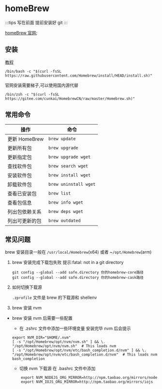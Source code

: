 # homeBrew

:::tips 写在前面
提前安装好 git
:::

[homeBrew 官网](https://brew.sh/index_zh-cn);

## 安装

[教程](https://zhuanlan.zhihu.com/p/111014448)

```sh:no-line-numbers
/bin/bash -c "$(curl -fsSL https://raw.githubusercontent.com/Homebrew/install/HEAD/install.sh)"
```

官网安装需要梯子,可以使用国内源代替

```sh:no-line-numbers
/bin/zsh -c "$(curl -fsSL https://gitee.com/cunkai/HomebrewCN/raw/master/Homebrew.sh)"
```

## 常用命令

| 操作           | 命令                  |
| -------------- | --------------------- |
| 更新 HomeBrew  | `brew update`         |
| 更新所有包     | `brew upgrade`        |
| 更新指定包     | `brew upgrade wget`   |
| 查找软件包     | `brew search wget`    |
| 安装软件包     | `brew install wget`   |
| 卸载软件包     | `brew uninstall wget` |
| 查看已安装包   | `brew list`           |
| 查看包信息     | `brew info wget`      |
| 列出包依赖关系 | `brew deps wget`      |
| 列出可更新的包 | `brew outdated `      |

## 常见问题

brew 安装目录一般在 `/usr/local/Homebrew`(x64) 或者 ~`/opt/Homebrew`(arm)

1. brew 安装完成下载包失败
   提示:fatal: not in a git directory

   ```sh:no-line-numbers
   git config --global --add safe.directory 你的homebrew-core路径
   git config --global --add safe.directory 你的homebrew-cask路径
   ```

2. 如何切换下载源

   `.zprofile` 文件是 brew 的下载源和 shellenv

3. brew 安装 nvm

- brew 安装 nvm 后需要一些配置

  - 在 .zshrc 文件中添加一些环境变量 安装完毕 nvm 后会提示

  ```sh:no-line-numbers
  export NVM_DIR="$HOME/.nvm"
  [ -s "/opt/Homebrew/opt/nvm/nvm.sh" ] && \. "/opt/Homebrew/opt/nvm/nvm.sh"  # This loads nvm
  [ -s "/opt/Homebrew/opt/nvm/etc/bash_completion.d/nvm" ] && \. "/opt/Homebrew/opt/nvm/etc/bash_completion.d/nvm"  # This loads nvm bash_completion
  ```

  - 切换 nvm 下载源
    在 .bashrc 文件中添加

  ```sh:no-line-numbers
      export NVM_NODEJS_ORG_MIRROR=http://npm.taobao.org/mirrors/node
      export NVM_IOJS_ORG_MIRROR=http://npm.taobao.org/mirrors/iojs
  ```
